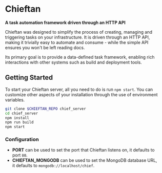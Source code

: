 # Chieftan
**A task automation framework driven through an HTTP API**

Chieftan was designed to simplify the process of creating, managing and triggering tasks
on your infrastructure. It is driven through an HTTP API, making it trivially easy to
automate and consume - while the simple API ensures you won't be left reading docs.

Its primary goal is to provide a data-defined task framework, enabling rich interactions
with other systems such as build and deployment tools.

## Getting Started

To start your Chieftan server, all you need to do is run `npm start`. You can customize
other aspects of your installation through the use of environment variables.

```sh
git clone $CHIEFTAN_REPO chief_server
cd chief_server
npm install
npm run build
npm start
```

### Configuration

 - **PORT** can be used to set the port that Chieftan listens on, it defaults to port `80`.
 - **CHIEFTAN_MONGODB** can be used to set the MongoDB database URL, it defaults to `mongodb://localhost/chief`.